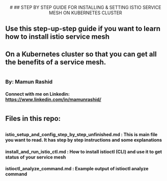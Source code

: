 
<p align="center">
#
##     STEP BY STEP GUIDE FOR INSTALLING & SETTING ISTIO SERVICE MESH ON KUBERNETES CLUSTER
</p>


##    Use this step-up-step guide if you want to learn how to install istio service mesh 
##    On a Kubernetes cluster so that you can get all the benefits of a service mesh.
#


###    By: Mamun Rashid
####   Connect with me on Linkedin: https://www.linkedin.com/in/mamunrashid/
#

#


## Files in this repo:
##
#### istio_setup_and_config_step_by_step_unfinished.md : This is main file you want to read. It has step by step instructions and some explanations
#### install_and_run_istio_ctl.md : How to install istioctl (CLI) and use it to get status of your service mesh
#### istioctl_analyze_command.md :  Example output of istioctl analyze command
#

#


